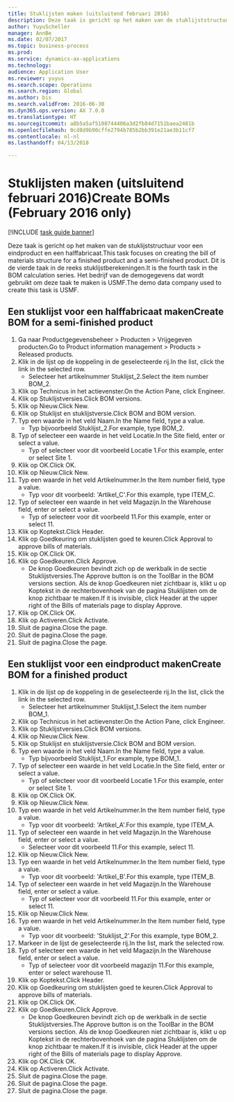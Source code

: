 ```yaml
--- 
title: Stuklijsten maken (uitsluitend februari 2016)
description: Deze taak is gericht op het maken van de stuklijststructuur voor een eindproduct en een halffabricaat.
author: YuyuScheller
manager: AnnBe
ms.date: 02/07/2017
ms.topic: business-process
ms.prod: 
ms.service: dynamics-ax-applications
ms.technology: 
audience: Application User
ms.reviewer: yuyus
ms.search.scope: Operations
ms.search.region: Global
ms.author: bis
ms.search.validFrom: 2016-06-30
ms.dyn365.ops.version: AX 7.0.0
ms.translationtype: HT
ms.sourcegitcommit: a8b5a5af5108744406a3d2fb84d7151baea2481b
ms.openlocfilehash: 0cd8d9b90cffe2794b785b2bb391e21ae3b11cf7
ms.contentlocale: nl-nl
ms.lasthandoff: 04/13/2018

---
```

# <a name="create-boms-february-2016-only"></a><span data-ttu-id="80eea-103">Stuklijsten maken (uitsluitend februari 2016)</span><span class="sxs-lookup"><span data-stu-id="80eea-103">Create BOMs (February 2016 only)</span></span>

[!INCLUDE [task guide banner](../../includes/task-guide-banner.md)]

<span data-ttu-id="80eea-104">Deze taak is gericht op het maken van de stuklijststructuur voor een eindproduct en een halffabricaat.</span><span class="sxs-lookup"><span data-stu-id="80eea-104">This task focuses on creating the bill of materials structure for a finished product and a semi-finished product.</span></span> <span data-ttu-id="80eea-105">Dit is de vierde taak in de reeks stuklijstberekeningen.</span><span class="sxs-lookup"><span data-stu-id="80eea-105">It is the fourth task in the BOM calculation series.</span></span> <span data-ttu-id="80eea-106">Het bedrijf van de demogegevens dat wordt gebruikt om deze taak te maken is USMF.</span><span class="sxs-lookup"><span data-stu-id="80eea-106">The demo data company used to create this task is USMF.</span></span>


## <a name="create-bom-for-a-semi-finished-product"></a><span data-ttu-id="80eea-107">Een stuklijst voor een halffabricaat maken</span><span class="sxs-lookup"><span data-stu-id="80eea-107">Create BOM for a semi-finished product</span></span>
1. <span data-ttu-id="80eea-108">Ga naar Productgegevensbeheer > Producten > Vrijgegeven producten.</span><span class="sxs-lookup"><span data-stu-id="80eea-108">Go to Product information management > Products > Released products.</span></span>
2. <span data-ttu-id="80eea-109">Klik in de lijst op de koppeling in de geselecteerde rij.</span><span class="sxs-lookup"><span data-stu-id="80eea-109">In the list, click the link in the selected row.</span></span>
    * <span data-ttu-id="80eea-110">Selecteer het artikelnummer Stuklijst_2.</span><span class="sxs-lookup"><span data-stu-id="80eea-110">Select the item number BOM_2.</span></span>  
3. <span data-ttu-id="80eea-111">Klik op Technicus in het actievenster.</span><span class="sxs-lookup"><span data-stu-id="80eea-111">On the Action Pane, click Engineer.</span></span>
4. <span data-ttu-id="80eea-112">Klik op Stuklijstversies.</span><span class="sxs-lookup"><span data-stu-id="80eea-112">Click BOM versions.</span></span>
5. <span data-ttu-id="80eea-113">Klik op Nieuw.</span><span class="sxs-lookup"><span data-stu-id="80eea-113">Click New.</span></span>
6. <span data-ttu-id="80eea-114">Klik op Stuklijst en stuklijstversie.</span><span class="sxs-lookup"><span data-stu-id="80eea-114">Click BOM and BOM version.</span></span>
7. <span data-ttu-id="80eea-115">Typ een waarde in het veld Naam.</span><span class="sxs-lookup"><span data-stu-id="80eea-115">In the Name field, type a value.</span></span>
    * <span data-ttu-id="80eea-116">Typ bijvoorbeeld Stuklijst_2.</span><span class="sxs-lookup"><span data-stu-id="80eea-116">For example, type BOM_2.</span></span>  
8. <span data-ttu-id="80eea-117">Typ of selecteer een waarde in het veld Locatie.</span><span class="sxs-lookup"><span data-stu-id="80eea-117">In the Site field, enter or select a value.</span></span>
    * <span data-ttu-id="80eea-118">Typ of selecteer voor dit voorbeeld Locatie 1.</span><span class="sxs-lookup"><span data-stu-id="80eea-118">For this example, enter or select Site 1.</span></span>  
9. <span data-ttu-id="80eea-119">Klik op OK.</span><span class="sxs-lookup"><span data-stu-id="80eea-119">Click OK.</span></span>
10. <span data-ttu-id="80eea-120">Klik op Nieuw.</span><span class="sxs-lookup"><span data-stu-id="80eea-120">Click New.</span></span>
11. <span data-ttu-id="80eea-121">Typ een waarde in het veld Artikelnummer.</span><span class="sxs-lookup"><span data-stu-id="80eea-121">In the Item number field, type a value.</span></span>
    * <span data-ttu-id="80eea-122">Typ voor dit voorbeeld: 'Artikel_C'.</span><span class="sxs-lookup"><span data-stu-id="80eea-122">For this example, type ITEM_C.</span></span>  
12. <span data-ttu-id="80eea-123">Typ of selecteer een waarde in het veld Magazijn.</span><span class="sxs-lookup"><span data-stu-id="80eea-123">In the Warehouse field, enter or select a value.</span></span>
    * <span data-ttu-id="80eea-124">Typ of selecteer voor dit voorbeeld 11.</span><span class="sxs-lookup"><span data-stu-id="80eea-124">For this example, enter or select 11.</span></span>  
13. <span data-ttu-id="80eea-125">Klik op Koptekst.</span><span class="sxs-lookup"><span data-stu-id="80eea-125">Click Header.</span></span>
14. <span data-ttu-id="80eea-126">Klik op Goedkeuring om stuklijsten goed te keuren.</span><span class="sxs-lookup"><span data-stu-id="80eea-126">Click Approval to approve bills of materials.</span></span>
15. <span data-ttu-id="80eea-127">Klik op OK.</span><span class="sxs-lookup"><span data-stu-id="80eea-127">Click OK.</span></span>
16. <span data-ttu-id="80eea-128">Klik op Goedkeuren.</span><span class="sxs-lookup"><span data-stu-id="80eea-128">Click Approve.</span></span>
    * <span data-ttu-id="80eea-129">De knop Goedkeuren bevindt zich op de werkbalk in de sectie Stuklijstversies.</span><span class="sxs-lookup"><span data-stu-id="80eea-129">The Approve button is on the ToolBar in the  BOM versions section.</span></span> <span data-ttu-id="80eea-130">Als de knop Goedkeuren niet zichtbaar is, klikt u op Koptekst in de rechterbovenhoek van de pagina Stuklijsten om de knop zichtbaar te maken.</span><span class="sxs-lookup"><span data-stu-id="80eea-130">If it is invisible, click Header at the upper right of the Bills of materials page to display Approve.</span></span>  
17. <span data-ttu-id="80eea-131">Klik op OK.</span><span class="sxs-lookup"><span data-stu-id="80eea-131">Click OK.</span></span>
18. <span data-ttu-id="80eea-132">Klik op Activeren.</span><span class="sxs-lookup"><span data-stu-id="80eea-132">Click Activate.</span></span>
19. <span data-ttu-id="80eea-133">Sluit de pagina.</span><span class="sxs-lookup"><span data-stu-id="80eea-133">Close the page.</span></span>
20. <span data-ttu-id="80eea-134">Sluit de pagina.</span><span class="sxs-lookup"><span data-stu-id="80eea-134">Close the page.</span></span>
21. <span data-ttu-id="80eea-135">Sluit de pagina.</span><span class="sxs-lookup"><span data-stu-id="80eea-135">Close the page.</span></span>

## <a name="create-bom-for-a-finished-product"></a><span data-ttu-id="80eea-136">Een stuklijst voor een eindproduct maken</span><span class="sxs-lookup"><span data-stu-id="80eea-136">Create BOM for a finished product</span></span>
1. <span data-ttu-id="80eea-137">Klik in de lijst op de koppeling in de geselecteerde rij.</span><span class="sxs-lookup"><span data-stu-id="80eea-137">In the list, click the link in the selected row.</span></span>
    * <span data-ttu-id="80eea-138">Selecteer het artikelnummer Stuklijst_1.</span><span class="sxs-lookup"><span data-stu-id="80eea-138">Select the item number BOM_1.</span></span>  
2. <span data-ttu-id="80eea-139">Klik op Technicus in het actievenster.</span><span class="sxs-lookup"><span data-stu-id="80eea-139">On the Action Pane, click Engineer.</span></span>
3. <span data-ttu-id="80eea-140">Klik op Stuklijstversies.</span><span class="sxs-lookup"><span data-stu-id="80eea-140">Click BOM versions.</span></span>
4. <span data-ttu-id="80eea-141">Klik op Nieuw.</span><span class="sxs-lookup"><span data-stu-id="80eea-141">Click New.</span></span>
5. <span data-ttu-id="80eea-142">Klik op Stuklijst en stuklijstversie.</span><span class="sxs-lookup"><span data-stu-id="80eea-142">Click BOM and BOM version.</span></span>
6. <span data-ttu-id="80eea-143">Typ een waarde in het veld Naam.</span><span class="sxs-lookup"><span data-stu-id="80eea-143">In the Name field, type a value.</span></span>
    * <span data-ttu-id="80eea-144">Typ bijvoorbeeld Stuklijst_1.</span><span class="sxs-lookup"><span data-stu-id="80eea-144">For example, type BOM_1.</span></span>  
7. <span data-ttu-id="80eea-145">Typ of selecteer een waarde in het veld Locatie.</span><span class="sxs-lookup"><span data-stu-id="80eea-145">In the Site field, enter or select a value.</span></span>
    * <span data-ttu-id="80eea-146">Typ of selecteer voor dit voorbeeld Locatie 1.</span><span class="sxs-lookup"><span data-stu-id="80eea-146">For this example, enter or select Site 1.</span></span>  
8. <span data-ttu-id="80eea-147">Klik op OK.</span><span class="sxs-lookup"><span data-stu-id="80eea-147">Click OK.</span></span>
9. <span data-ttu-id="80eea-148">Klik op Nieuw.</span><span class="sxs-lookup"><span data-stu-id="80eea-148">Click New.</span></span>
10. <span data-ttu-id="80eea-149">Typ een waarde in het veld Artikelnummer.</span><span class="sxs-lookup"><span data-stu-id="80eea-149">In the Item number field, type a value.</span></span>
    * <span data-ttu-id="80eea-150">Typ voor dit voorbeeld: 'Artikel_A'.</span><span class="sxs-lookup"><span data-stu-id="80eea-150">For this example, type ITEM_A.</span></span>  
11. <span data-ttu-id="80eea-151">Typ of selecteer een waarde in het veld Magazijn.</span><span class="sxs-lookup"><span data-stu-id="80eea-151">In the Warehouse field, enter or select a value.</span></span>
    * <span data-ttu-id="80eea-152">Selecteer voor dit voorbeeld 11.</span><span class="sxs-lookup"><span data-stu-id="80eea-152">For this example, select 11.</span></span>  
12. <span data-ttu-id="80eea-153">Klik op Nieuw.</span><span class="sxs-lookup"><span data-stu-id="80eea-153">Click New.</span></span>
13. <span data-ttu-id="80eea-154">Typ een waarde in het veld Artikelnummer.</span><span class="sxs-lookup"><span data-stu-id="80eea-154">In the Item number field, type a value.</span></span>
    * <span data-ttu-id="80eea-155">Typ voor dit voorbeeld: 'Artikel_B'.</span><span class="sxs-lookup"><span data-stu-id="80eea-155">For this example, type ITEM_B.</span></span>  
14. <span data-ttu-id="80eea-156">Typ of selecteer een waarde in het veld Magazijn.</span><span class="sxs-lookup"><span data-stu-id="80eea-156">In the Warehouse field, enter or select a value.</span></span>
    * <span data-ttu-id="80eea-157">Typ of selecteer voor dit voorbeeld 11.</span><span class="sxs-lookup"><span data-stu-id="80eea-157">For this example, enter or select 11.</span></span>  
15. <span data-ttu-id="80eea-158">Klik op Nieuw.</span><span class="sxs-lookup"><span data-stu-id="80eea-158">Click New.</span></span>
16. <span data-ttu-id="80eea-159">Typ een waarde in het veld Artikelnummer.</span><span class="sxs-lookup"><span data-stu-id="80eea-159">In the Item number field, type a value.</span></span>
    * <span data-ttu-id="80eea-160">Typ voor dit voorbeeld: 'Stuklijst_2'.</span><span class="sxs-lookup"><span data-stu-id="80eea-160">For this example, type BOM_2.</span></span>  
17. <span data-ttu-id="80eea-161">Markeer in de lijst de geselecteerde rij.</span><span class="sxs-lookup"><span data-stu-id="80eea-161">In the list, mark the selected row.</span></span>
18. <span data-ttu-id="80eea-162">Typ of selecteer een waarde in het veld Magazijn.</span><span class="sxs-lookup"><span data-stu-id="80eea-162">In the Warehouse field, enter or select a value.</span></span>
    * <span data-ttu-id="80eea-163">Typ of selecteer voor dit voorbeeld magazijn 11.</span><span class="sxs-lookup"><span data-stu-id="80eea-163">For this example, enter or select warehouse 11.</span></span>  
19. <span data-ttu-id="80eea-164">Klik op Koptekst.</span><span class="sxs-lookup"><span data-stu-id="80eea-164">Click Header.</span></span>
20. <span data-ttu-id="80eea-165">Klik op Goedkeuring om stuklijsten goed te keuren.</span><span class="sxs-lookup"><span data-stu-id="80eea-165">Click Approval to approve bills of materials.</span></span>
21. <span data-ttu-id="80eea-166">Klik op OK.</span><span class="sxs-lookup"><span data-stu-id="80eea-166">Click OK.</span></span>
22. <span data-ttu-id="80eea-167">Klik op Goedkeuren.</span><span class="sxs-lookup"><span data-stu-id="80eea-167">Click Approve.</span></span>
    * <span data-ttu-id="80eea-168">De knop Goedkeuren bevindt zich op de werkbalk in de sectie Stuklijstversies.</span><span class="sxs-lookup"><span data-stu-id="80eea-168">The Approve button is on the ToolBar in the  BOM versions section.</span></span> <span data-ttu-id="80eea-169">Als de knop Goedkeuren niet zichtbaar is, klikt u op Koptekst in de rechterbovenhoek van de pagina Stuklijsten om de knop zichtbaar te maken.</span><span class="sxs-lookup"><span data-stu-id="80eea-169">If it is invisible, click Header at the upper right of the Bills of materials page to display Approve.</span></span>  
23. <span data-ttu-id="80eea-170">Klik op OK.</span><span class="sxs-lookup"><span data-stu-id="80eea-170">Click OK.</span></span>
24. <span data-ttu-id="80eea-171">Klik op Activeren.</span><span class="sxs-lookup"><span data-stu-id="80eea-171">Click Activate.</span></span>
25. <span data-ttu-id="80eea-172">Sluit de pagina.</span><span class="sxs-lookup"><span data-stu-id="80eea-172">Close the page.</span></span>
26. <span data-ttu-id="80eea-173">Sluit de pagina.</span><span class="sxs-lookup"><span data-stu-id="80eea-173">Close the page.</span></span>
27. <span data-ttu-id="80eea-174">Sluit de pagina.</span><span class="sxs-lookup"><span data-stu-id="80eea-174">Close the page.</span></span>


